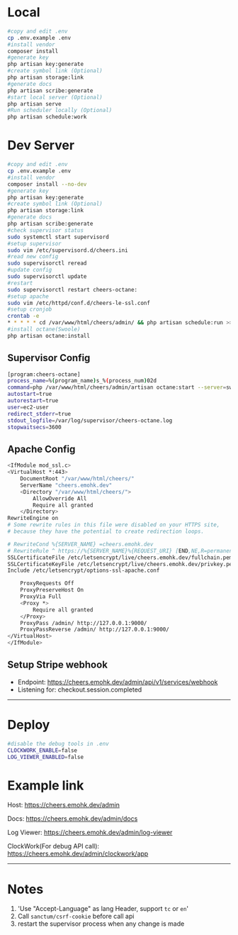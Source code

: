 # Local

```bash
#copy and edit .env
cp .env.example .env
#install vendor
composer install
#generate key
php artisan key:generate
#create symbol link (Optional)
php artisan storage:link
#generate docs
php artisan scribe:generate
#start local server (Optional)
php artisan serve
#Run scheduler locally (Optional)
php artisan schedule:work
```

# Dev Server

```bash
#copy and edit .env
cp .env.example .env
#install vendor
composer install --no-dev
#generate key
php artisan key:generate
#create symbol link (Optional)
php artisan storage:link
#generate docs
php artisan scribe:generate
#check supervisor status
sudo systemctl start supervisord
#setup supervisor
sudo vim /etc/supervisord.d/cheers.ini
#read new config
sudo supervisorctl reread
#update config
sudo supervisorctl update
#restart
sudo supervisorctl restart cheers-octane:
#setup apache
sudo vim /etc/httpd/conf.d/cheers-le-ssl.conf
#setup cronjob
crontab -e
* * * * * cd /var/www/html/cheers/admin/ && php artisan schedule:run >>/dev/null 2>&1
#install octane(Swoole)
php artisan octane:install

```

## Supervisor Config

```bash
[program:cheers-octane]
process_name=%(program_name)s_%(process_num)02d
command=php /var/www/html/cheers/admin/artisan octane:start --server=swoole --max-requests=250 --workers=1 --task-workers=1 --port=9000
autostart=true
autorestart=true
user=ec2-user
redirect_stderr=true
stdout_logfile=/var/log/supervisor/cheers-octane.log
stopwaitsecs=3600
```

## Apache Config

```bash
<IfModule mod_ssl.c>
<VirtualHost *:443> 
    DocumentRoot "/var/www/html/cheers/"
    ServerName "cheers.emohk.dev"
    <Directory "/var/www/html/cheers/">
        AllowOverride All
        Require all granted
    </Directory>
RewriteEngine on
# Some rewrite rules in this file were disabled on your HTTPS site,
# because they have the potential to create redirection loops.

# RewriteCond %{SERVER_NAME} =cheers.emohk.dev
# RewriteRule ^ https://%{SERVER_NAME}%{REQUEST_URI} [END,NE,R=permanent]
SSLCertificateFile /etc/letsencrypt/live/cheers.emohk.dev/fullchain.pem
SSLCertificateKeyFile /etc/letsencrypt/live/cheers.emohk.dev/privkey.pem
Include /etc/letsencrypt/options-ssl-apache.conf

    ProxyRequests Off
    ProxyPreserveHost On
    ProxyVia Full
    <Proxy *>
        Require all granted
    </Proxy>
	ProxyPass /admin/ http://127.0.0.1:9000/
	ProxyPassReverse /admin/ http://127.0.0.1:9000/
</VirtualHost>
</IfModule>
```

## Setup Stripe webhook

- Endpoint: https://cheers.emohk.dev/admin/api/v1/services/webhook
- Listening for: checkout.session.completed

---

# Deploy

```bash
#disable the debug tools in .env
CLOCKWORK_ENABLE=false
LOG_VIEWER_ENABLED=false
```

# Example link

Host: https://cheers.emohk.dev/admin

Docs: https://cheers.emohk.dev/admin/docs

Log Viewer: https://cheers.emohk.dev/admin/log-viewer

ClockWork(For debug API call): https://cheers.emohk.dev/admin/clockwork/app

---

# Notes

1. 'Use "Accept-Language" as lang Header, support `tc` or `en`'
2. Call `sanctum/csrf-cookie` before call api
3. restart the supervisor process when any change is made

